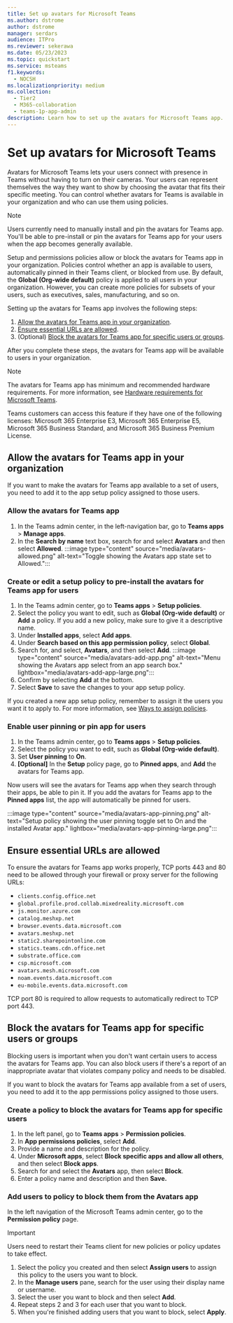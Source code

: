 ```yaml
---
title: Set up avatars for Microsoft Teams 
ms.author: dstrome
author: dstrome
manager: serdars
audience: ITPro
ms.reviewer: sekerawa
ms.date: 05/23/2023
ms.topic: quickstart
ms.service: msteams
f1.keywords: 
  - NOCSH
ms.localizationpriority: medium
ms.collection: 
  - Tier2
  - M365-collaboration
  - teams-1p-app-admin
description: Learn how to set up the avatars for Microsoft Teams app.
---
```


# Set up avatars for Microsoft Teams

Avatars for Microsoft Teams lets your users connect with presence in Teams without having to turn on their cameras. Your users can represent themselves the way they want to show by choosing the avatar that fits their specific meeting. You can control whether avatars for Teams is available in your organization and who can use them using policies.

> [!NOTE]
>Users currently need to manually install and pin the avatars for Teams app. You'll be able to pre-install or pin the avatars for Teams app for your users when the app becomes generally available.

Setup and permissions policies allow or block the avatars for Teams app in your organization. Policies control whether an app is available to users, automatically pinned in their Teams client, or blocked from use. By default, the **Global (Org-wide default)** policy is applied to all users in your organization. However, you can create more policies for subsets of your users, such as executives, sales, manufacturing, and so on.

Setting up the avatars for Teams app involves the following steps:

1. [Allow the avatars for Teams app in your organization](#allow-the-avatars-for-teams-app-in-your-organization).
1. [Ensure essential URLs are allowed](#ensure-essential-urls-are-allowed).
1. (Optional) [Block the avatars for Teams app for specific users or groups](#block-the-avatars-for-teams-app-for-specific-users-or-groups).

After you complete these steps, the avatars for Teams app will be available to users in your organization.

> [!NOTE]
> The avatars for Teams app has minimum and recommended hardware requirements. For more information, see [Hardware requirements for Microsoft Teams](hardware-requirements-for-the-teams-app.md).
>
> Teams customers can access this feature if they have one of the following licenses: Microsoft 365 Enterprise E3, Microsoft 365 Enterprise E5, Microsoft 365 Business Standard, and Microsoft 365 Business Premium License.

## Allow the avatars for Teams app in your organization

If you want to make the avatars for Teams app available to a set of users, you need to add it to the app setup policy assigned to those users.

### Allow the avatars for Teams app

1. In the Teams admin center, in the left-navigation bar, go to **Teams apps** > **Manage apps**.
1. In the **Search by name** text box, search for and select **Avatars** and then select **Allowed**.
  :::image type="content" source="media/avatars-allowed.png" alt-text="Toggle showing the Avatars app state set to Allowed.":::

### Create or edit a setup policy to pre-install the avatars for Teams app for users

1. In the Teams admin center, go to **Teams apps** > **Setup policies**.
1. Select the policy you want to edit, such as **Global (Org-wide default)** or **Add** a policy. If you add a new policy, make sure to give it a descriptive name.
1. Under **Installed apps**, select **Add apps**.
1. Under **Search based on this app permission policy**, select **Global**.
1. Search for, and select, **Avatars**, and then select **Add**.
  :::image type="content" source="media/avatars-add-app.png" alt-text="Menu showing the Avatars app select from an app search box." lightbox="media/avatars-add-app-large.png":::
1. Confirm by selecting **Add** at the bottom.
1. Select **Save** to save the changes to your app setup policy.

If you created a new app setup policy, remember to assign it the users you want it to apply to. For more information, see [Ways to assign policies](policy-assignment-overview.md#ways-to-assign-policies).

### Enable user pinning or pin app for users

1. In the Teams admin center, go to **Teams apps** > **Setup policies**.
1. Select the policy you want to edit, such as **Global (Org-wide default)**.
1. Set **User pinning** to **On**.
1. **[Optional]** In the **Setup** policy page, go to **Pinned apps**, and **Add** the avatars for Teams app.

Now users will see the avatars for Teams app when they search through their apps, be able to pin it. If you add the avatars for Teams app to the **Pinned apps** list, the app will automatically be pinned for users.

:::image type="content" source="media/avatars-app-pinning.png" alt-text="Setup policy showing the user pinning toggle set to On and the installed Avatar app." lightbox="media/avatars-app-pinning-large.png":::

## Ensure essential URLs are allowed

To ensure the avatars for Teams app works properly, TCP ports 443 and 80 need to be allowed through your firewall or proxy server for the following URLs:

- `clients.config.office.net`
- `global.profile.prod.collab.mixedreality.microsoft.com`
- `js.monitor.azure.com`
- `catalog.meshxp.net`
- `browser.events.data.microsoft.com`
- `avatars.meshxp.net`
- `static2.sharepointonline.com`
- `statics.teams.cdn.office.net`
- `substrate.office.com`
- `csp.microsoft.com`
- `avatars.mesh.microsoft.com`
- `noam.events.data.microsoft.com`
- `eu-mobile.events.data.microsoft.com`

TCP port 80 is required to allow requests to automatically redirect to TCP port 443.

## Block the avatars for Teams app for specific users or groups

Blocking users is important when you don't want certain users to access the avatars for Teams app. You can also block users if there's a report of an inappropriate avatar that violates company policy and needs to be disabled.

If you want to block the avatars for Teams app available from a set of users, you need to add it to the app permissions policy assigned to those users.

### Create a policy to block the avatars for Teams app for specific users

1. In the left panel, go to **Teams apps** > **Permission policies**.
1. In **App permissions policies**, select **Add**.
1. Provide a name and description for the policy.
1. Under **Microsoft apps**, select **Block specific apps and allow all others**, and then select **Block apps**.
1. Search for and select the **Avatars** app, then select **Block**.
1. Enter a policy name and description and then **Save.**

### Add users to policy to block them from the Avatars app

In the left navigation of the Microsoft Teams admin center, go to the **Permission policy** page.

> [!IMPORTANT]
> Users need to restart their Teams client for new policies or policy updates to take effect.

1. Select the policy you created and then select **Assign users** to assign this policy to the users you want to block.
1. In the **Manage users** pane, search for the user using their display name or username.
1. Select the user you want to block and then select **Add**.
1. Repeat steps 2 and 3 for each user that you want to block.
1. When you're finished adding users that you want to block, select **Apply**.
